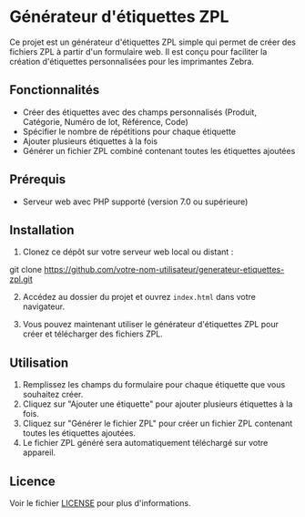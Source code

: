 # Générateur d'étiquettes ZPL

Ce projet est un générateur d'étiquettes ZPL simple qui permet de créer des fichiers ZPL à partir d'un formulaire web. Il est conçu pour faciliter la création d'étiquettes personnalisées pour les imprimantes Zebra.

## Fonctionnalités

- Créer des étiquettes avec des champs personnalisés (Produit, Catégorie, Numéro de lot, Référence, Code)
- Spécifier le nombre de répétitions pour chaque étiquette
- Ajouter plusieurs étiquettes à la fois
- Générer un fichier ZPL combiné contenant toutes les étiquettes ajoutées

## Prérequis

- Serveur web avec PHP supporté (version 7.0 ou supérieure)

## Installation

1. Clonez ce dépôt sur votre serveur web local ou distant :

git clone https://github.com/votre-nom-utilisateur/generateur-etiquettes-zpl.git


2. Accédez au dossier du projet et ouvrez `index.html` dans votre navigateur.

3. Vous pouvez maintenant utiliser le générateur d'étiquettes ZPL pour créer et télécharger des fichiers ZPL.

## Utilisation

1. Remplissez les champs du formulaire pour chaque étiquette que vous souhaitez créer.
2. Cliquez sur "Ajouter une étiquette" pour ajouter plusieurs étiquettes à la fois.
3. Cliquez sur "Générer le fichier ZPL" pour créer un fichier ZPL contenant toutes les étiquettes ajoutées.
4. Le fichier ZPL généré sera automatiquement téléchargé sur votre appareil.

## Licence

Voir le fichier [LICENSE](LICENSE) pour plus d'informations.

